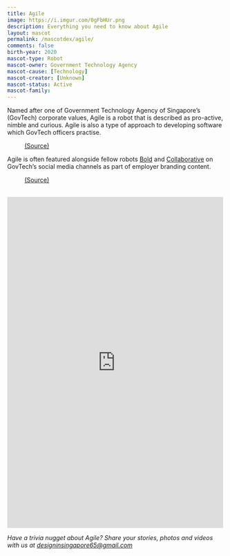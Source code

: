 ```yaml
---
title: Agile
image: https://i.imgur.com/0gFbHUr.png
description: Everything you need to know about Agile
layout: mascot
permalink: /mascotdex/agile/
comments: false
birth-year: 2020
mascot-type: Robot
mascot-owner: Government Technology Agency
mascot-cause: [Technology]
mascot-creator: [Unknown]
mascot-status: Active
mascot-family: 
---
```


Named after one of Government Technology Agency of Singapore’s (GovTech) corporate values, Agile is a robot that is described as pro-active, nimble and curious. Agile is also a type of approach to developing software which GovTech officers practise.

<figure>
<img src="https://i.imgur.com/Nf1gcKu.jpg" alt="">
<figcaption><a href="https://www.facebook.com/GovTechSG/posts/-mascots-assemble-youve-seen-our-robots-and-gayle-deliver-you-the-latest-tech-ne/461839979309552/" target="_blank">(Source)</a></figcaption>
</figure>

Agile is often featured alongside fellow robots <a href="https://www.designinsingapore.com/mascotdex/bold/" target="_blank">Bold</a> and <a href="https://www.designinsingapore.com/mascotdex/collaborative/" target="_blank">Collaborative</a> on GovTech’s social media channels as part of employer branding content.

<figure>
<img src="https://i.imgur.com/qTCLjd0.jpg" alt="">
<figcaption><a href="https://www.facebook.com/GovTechSG/posts/pfbid0WFDKGh931rXmACFNXRFU5vp3QzXdYdpeCGhtKDGd17gXh8Dnm6Vwqs2Wzn4nec7el" target="_blank">(Source)</a></figcaption>
</figure>

<br>

<div class="fb-post-container">
<iframe src="https://www.facebook.com/plugins/post.php?href=https%3A%2F%2Fwww.facebook.com%2FGovTechSG%2Fposts%2Fpfbid02tig6UjzGo7GTr5u7w7yP4eSDAzJyRaKqsNsoVx2G51ZyE68BQ5QAhyELJfW3KtWxl&show_text=true&width=500" width="500" height="766" style="border:none;overflow:hidden" scrolling="no" frameborder="0" allowfullscreen="true" allow="autoplay; clipboard-write; encrypted-media; picture-in-picture; web-share"></iframe>
</div>

<i>Have a trivia nugget about Agile? Share your stories, photos and videos with us at designinsingapore65@gmail.com</i>
